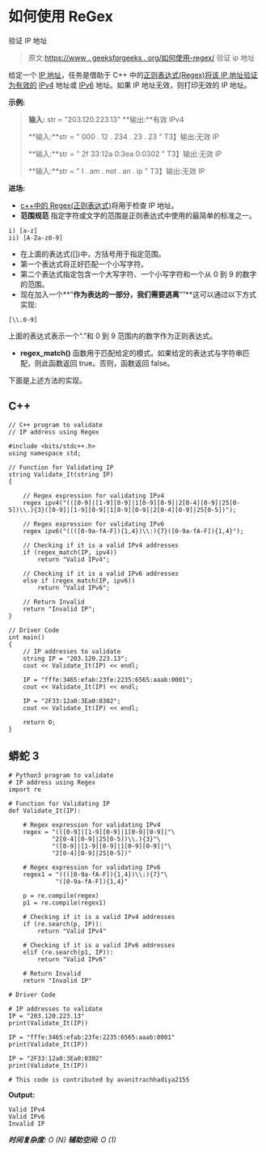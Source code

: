 # 如何使用 ReGex

验证 IP 地址

> 原文:[https://www . geeksforgeeks . org/如何使用-regex/](https://www.geeksforgeeks.org/how-to-validate-an-ip-address-using-regex/) 验证 ip 地址

给定一个 [IP 地址](https://www.geeksforgeeks.org/program-determine-class-network-host-id-ipv4-address/)，任务是借助于 C++ 中的[正则表达式(Regex)将该 IP 地址验证为有效的](https://www.geeksforgeeks.org/regex-regular-expression-in-c/) [IPv4](https://www.geeksforgeeks.org/introduction-and-ipv4-datagram-header/) 地址或 [IPv6](https://www.geeksforgeeks.org/internet-protocol-version-6-ipv6/) 地址。如果 IP 地址无效，则打印无效的 IP 地址。

**示例:**

> **输入:** str = "203.120.223.13"
> **输出:**有效 IPv4
> 
> **输入:**str = " 000 . 12 . 234 . 23 . 23 "
> T3】输出:无效 IP
> 
> **输入:**str = " 2f 33:12a 0:3ea 0:0302 "
> T3】输出:无效 IP
> 
> **输入:**str = " I . am . not . an . ip "
> T3】输出:无效 IP

**进场:**

*   [c++中的 Regex(正则表达式)](https://www.geeksforgeeks.org/regex-regular-expression-in-c/)将用于检查 IP 地址。
*   **范围规范**
    指定字符或文字的范围是正则表达式中使用的最简单的标准之一。

```
i) [a-z]
ii) [A-Za-z0-9]
```

*   在上面的表达式([])中，方括号用于指定范围。
*   第一个表达式将正好匹配一个小写字符。
*   第二个表达式指定包含一个大写字符、一个小写字符和一个从 0 到 9 的数字的范围。
*   现在加入一个**”**作为表达的一部分，我们需要逃离**“”**这可以通过以下方式实现:

```
[\\.0-9]
```

上面的表达式表示一个“.”和 0 到 9 范围内的数字作为正则表达式。

*   **regex_match()** 函数用于匹配给定的模式。如果给定的表达式与字符串匹配，则此函数返回 true。否则，函数返回 false。

下面是上述方法的实现。

## C++

```
// C++ program to validate
// IP address using Regex

#include <bits/stdc++.h>
using namespace std;

// Function for Validating IP
string Validate_It(string IP)
{

    // Regex expression for validating IPv4
    regex ipv4("(([0-9]|[1-9][0-9]|1[0-9][0-9]|2[0-4][0-9]|25[0-5])\\.){3}([0-9]|[1-9][0-9]|1[0-9][0-9]|2[0-4][0-9]|25[0-5])");

    // Regex expression for validating IPv6
    regex ipv6("((([0-9a-fA-F]){1,4})\\:){7}([0-9a-fA-F]){1,4}");

    // Checking if it is a valid IPv4 addresses
    if (regex_match(IP, ipv4))
        return "Valid IPv4";

    // Checking if it is a valid IPv6 addresses
    else if (regex_match(IP, ipv6))
        return "Valid IPv6";

    // Return Invalid
    return "Invalid IP";
}

// Driver Code
int main()
{
    // IP addresses to validate
    string IP = "203.120.223.13";
    cout << Validate_It(IP) << endl;

    IP = "fffe:3465:efab:23fe:2235:6565:aaab:0001";
    cout << Validate_It(IP) << endl;

    IP = "2F33:12a0:3Ea0:0302";
    cout << Validate_It(IP) << endl;

    return 0;
}
```

## 蟒蛇 3

```
# Python3 program to validate
# IP address using Regex
import re

# Function for Validating IP
def Validate_It(IP):

    # Regex expression for validating IPv4
    regex = "(([0-9]|[1-9][0-9]|1[0-9][0-9]|"\
            "2[0-4][0-9]|25[0-5])\\.){3}"\
            "([0-9]|[1-9][0-9]|1[0-9][0-9]|"\
            "2[0-4][0-9]|25[0-5])"

    # Regex expression for validating IPv6
    regex1 = "((([0-9a-fA-F]){1,4})\\:){7}"\
             "([0-9a-fA-F]){1,4}"

    p = re.compile(regex)
    p1 = re.compile(regex1)

    # Checking if it is a valid IPv4 addresses
    if (re.search(p, IP)):
        return "Valid IPv4"

    # Checking if it is a valid IPv6 addresses
    elif (re.search(p1, IP)):
        return "Valid IPv6"

    # Return Invalid
    return "Invalid IP"

# Driver Code

# IP addresses to validate
IP = "203.120.223.13"
print(Validate_It(IP))

IP = "fffe:3465:efab:23fe:2235:6565:aaab:0001"
print(Validate_It(IP))

IP = "2F33:12a0:3Ea0:0302"
print(Validate_It(IP))

# This code is contributed by avanitrachhadiya2155
```

**Output:** 

```
Valid IPv4
Valid IPv6
Invalid IP
```

***时间复杂度:** O (N)*
***辅助空间:** O (1)*